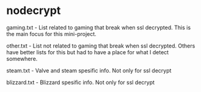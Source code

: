 # nodecrypt
gaming.txt - List related to gaming that break when ssl decrypted. 
This is the main focus for this mini-project. 

other.txt - List not related to gaming that break when ssl decrypted. 
Others have better lists for this but had to have a place for what I detect somewhere.

steam.txt - Valve and steam spesific info. Not only for ssl decrypt

blizzard.txt - Blizzard spesific info. Not only for ssl decrypt
